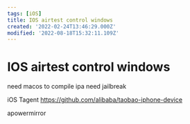 ```yaml
---
tags: [iOS]
title: IOS airtest control windows
created: '2022-02-24T13:46:29.000Z'
modified: '2022-08-18T15:32:11.109Z'
---
```


# IOS airtest control windows

need macos to compile ipa
need jailbreak

iOS Tagent
https://github.com/alibaba/taobao-iphone-device

apowermirror
